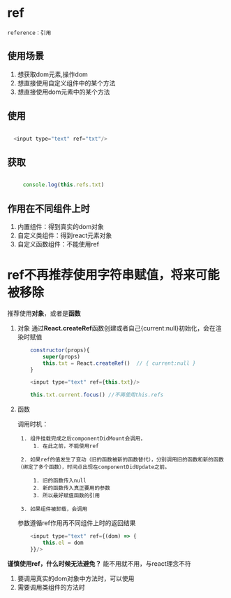 # ref
    reference：引用

    
## 使用场景

1. 想获取dom元素,操作dom
2. 想直接使用自定义组件中的某个方法
3. 想直接使用dom元素中的某个方法

## 使用

```js

  <input type="text" ref="txt"/>

```
## 获取

```js

     console.log(this.refs.txt)

```

## 作用在不同组件上时
1. 内置组件：得到真实的dom对象
2. 自定义类组件：得到react元素对象
3. 自定义函数组件：不能使用ref

# ref不再推荐使用字符串赋值，将来可能被移除

推荐使用**对象**，或者是**函数**

1. 对象
    通过**React.createRef**函数创建或者自己{current:null}初始化，会在渲染时赋值

    ```js
        constructor(props){
            super(props)
            this.txt = React.createRef()  // { current:null }
        }

        <input type="text" ref={this.txt}/>

        this.txt.current.focus() //不再使用this.refs
    ```

2. 函数

    调用时机：
    
        1. 组件挂载完成之后componentDidMount会调用，
            1. 在此之前，不能使用ref

        2. 如果ref的值发生了变动（旧的函数被新的函数替代），分别调用旧的函数和新的函数（绑定了多个函数），时间点出现在componentDidUpdate之前。

            1. 旧的函数传入null
            2. 新的函数传入真正要用的参数
            3. 所以最好赋值函数的引用

        3. 如果组件被卸载，会调用
   

    参数遵循ref作用再不同组件上时的返回结果
    
    ```js
        <input type="text" ref={(dom) => {
            this.el = dom
        }}/>
    ```

**谨慎使用ref，什么时候无法避免？**
能不用就不用，与react理念不符

1. 要调用真实的dom对象中方法时，可以使用
2. 需要调用类组件的方法时
